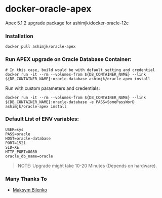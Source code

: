 docker-oracle-apex
============================

Apex 5.1.2 upgrade package for ashimjk/docker-oracle-12c

### Installation

    docker pull ashimjk/oracle-apex

### Run APEX upgrade on Oracle Database Container:

    # In this case, build would be with default setting and credential
    docker run -it --rm --volumes-from ${DB_CONTAINER_NAME} --link ${DB_CONTAINER_NAME}:oracle-database ashimjk/oracle-apex install

Run with custom parameters and credentials:

    docker run -it --rm --volumes-from ${DB_CONTAINER_NAME} --link ${DB_CONTAINER_NAME}:oracle-database -e PASS=SomePassWorD ashimjk/oracle-apex install

### Default List of ENV variables:

    USER=sys
    PASS=oracle
    HOST=oracle-database
    PORT=1521
    SID=XE
    HTTP_PORT=8080
    oracle_db_name=oracle

> NOTE: Upgrade might take 10-20 Minutes (Depends on hardware).

### Many Thanks To

- [Maksym Bilenko](https://github.com/MaksymBilenko/docker-oracle-apex)
